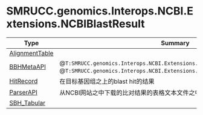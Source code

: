 ﻿
# SMRUCC.genomics.Interops.NCBI.Extensions.NCBIBlastResult

|Type|Summary|
|----|-------|
|[AlignmentTable](./AlignmentTable.md)||
|[BBHMetaAPI](./BBHMetaAPI.md)|@``T:SMRUCC.genomics.Interops.NCBI.Extensions.Analysis.BestHit`` -> @``T:SMRUCC.genomics.Interops.NCBI.Extensions.NCBIBlastResult.AlignmentTable``|
|[HitRecord](./HitRecord.md)|在目标基因组之上的blast hit的结果|
|[ParserAPI](./ParserAPI.md)|从NCBI网站之中下载的比对结果的表格文本文件之中进行数据的解析操作|
|[SBH_Tabular](./SBH_Tabular.md)||

